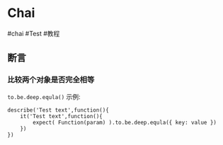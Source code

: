# Chai

#chai #Test #教程

## 断言

### 比较两个对象是否完全相等

`to.be.deep.equla()`
示例:

```TS
describe('Test text',function(){
	it('Test text',function(){
		expect( Function(param) ).to.be.deep.equla({ key: value })
	})
})
```